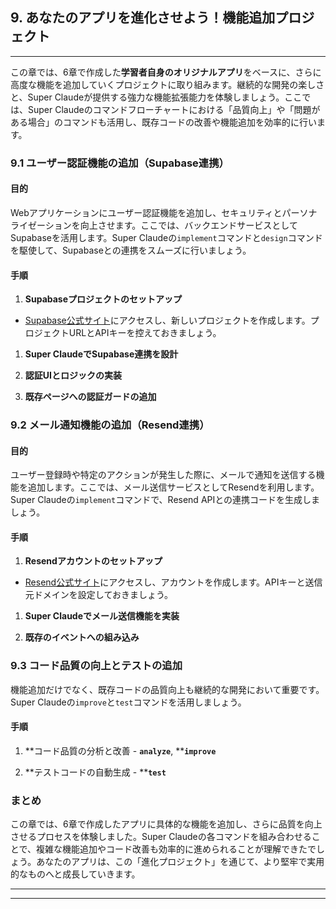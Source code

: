 ## **9. あなたのアプリを進化させよう！機能追加プロジェクト**

---

この章では、6章で作成した**学習者自身のオリジナルアプリ**をベースに、さらに高度な機能を追加していくプロジェクトに取り組みます。継続的な開発の楽しさと、Super Claudeが提供する強力な機能拡張能力を体験しましょう。ここでは、Super Claudeのコマンドフローチャートにおける「品質向上」や「問題がある場合」のコマンドも活用し、既存コードの改善や機能追加を効率的に行います。

### 9.1 ユーザー認証機能の追加（Supabase連携）

#### 目的

Webアプリケーションにユーザー認証機能を追加し、セキュリティとパーソナライゼーションを向上させます。ここでは、バックエンドサービスとしてSupabaseを活用します。Super Claudeの`implement`コマンドと`design`コマンドを駆使して、Supabaseとの連携をスムーズに行いましょう。

#### 手順

1. **Supabaseプロジェクトのセットアップ**

- [Supabase公式サイト](https://supabase.com/)にアクセスし、新しいプロジェクトを作成します。プロジェクトURLとAPIキーを控えておきましょう。

1. **Super ClaudeでSupabase連携を設計**

1. **認証UIとロジックの実装**

1. **既存ページへの認証ガードの追加**

### 9.2 メール通知機能の追加（Resend連携）

#### 目的

ユーザー登録時や特定のアクションが発生した際に、メールで通知を送信する機能を追加します。ここでは、メール送信サービスとしてResendを利用します。Super Claudeの`implement`コマンドで、Resend APIとの連携コードを生成しましょう。

#### 手順

1. **Resendアカウントのセットアップ**

- [Resend公式サイト](https://resend.com/)にアクセスし、アカウントを作成します。APIキーと送信元ドメインを設定しておきましょう。

1. **Super Claudeでメール送信機能を実装**

1. **既存のイベントへの組み込み**

### 9.3 コード品質の向上とテストの追加

機能追加だけでなく、既存コードの品質向上も継続的な開発において重要です。Super Claudeの`improve`と`test`コマンドを活用しましょう。

#### 手順

1. **コード品質の分析と改善 - **`analyze`**, ****`improve`**

1. **テストコードの自動生成 - ****`test`**

### まとめ

この章では、6章で作成したアプリに具体的な機能を追加し、さらに品質を向上させるプロセスを体験しました。Super Claudeの各コマンドを組み合わせることで、複雑な機能追加やコード改善も効率的に進められることが理解できたでしょう。あなたのアプリは、この「進化プロジェクト」を通じて、より堅牢で実用的なものへと成長していきます。

---

---

